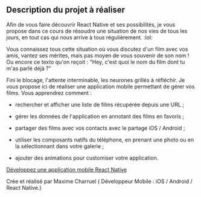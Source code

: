 
## Description du projet à réaliser

Afin de vous faire découvrir React Native et ses possibilités, je vous propose dans ce cours de résoudre une situation de nos vies de tous les jours, en tout cas qui nous arrive à tous régulièrement. :lol:

Vous connaissez tous cette situation où vous discutez d'un film avec vos amis, vantez ses mérites, mais pas moyen de vous souvenir de son nom ! Ou encore ce texto qu'on reçoit : "Hey, c'est quoi le nom du film dont tu m'as parlé déjà ?"

Fini le blocage, l'attente interminable, les neurones grillés à réfléchir. Je vous propose ici de réaliser une application mobile permettant de gérer vos films. Vous apprendrez comment :

- rechercher et afficher une liste de films récupérée depuis une URL ;

- gérer les données de l'application en annotant des films en favoris ;

- partager des films avec vos contacts avec le partage iOS / Android ;

- utiliser les composants natifs du téléphone, en prenant une photo ou en la sélectionnant dans votre galerie ;

- ajouter des animations pour customiser votre application.


[Développez une application mobile React Native](https://openclassrooms.com/fr/courses/4902061-developpez-une-application-mobile-react-native/4902068-decouvrez-le-developpement-mobile-actuel)

Crée et réalisé par Maxime Charruel ( Développeur Mobile : iOS / Android / React Native.)
